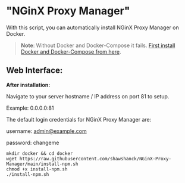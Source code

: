 <h1>"NGinX Proxy Manager"</h1>

With this script, you can automatically install NGinX Proxy Manager on Docker.

>**Note**: Without Docker and Docker-Compose it fails. [First install Docker and Docker-Compose from here](https://github.com/shawshanck/Docker-and-Docker-Compose).

<h2>Web Interface:</h2>

**After installation:**

Navigate to your server hostname / IP address on port 81 to setup.

Example: 0.0.0.0:81

The default login credentials for NGinX Proxy Manager are:

username: admin@example.com

password: changeme


```
mkdir docker && cd docker
wget https://raw.githubusercontent.com/shawshanck/NGinX-Proxy-Manager/main/install-npm.sh
chmod +x install-npm.sh
./install-npm.sh
```
